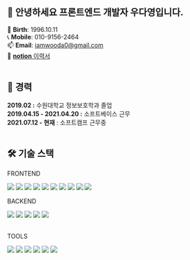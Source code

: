 ## 👋 안녕하세요 프론트엔드 개발자 우다영입니다.
🎂 **Birth**: 1996.10.11  
📞 **Mobile**: 010-9156-2464  
📫 **Email**: iamwooda0@gmail.com  
📜 [**notion** 이력서](https://truthful-paw-79e.notion.site/83a4bd92174342468680fdb355bb337a?pvs=4)  
<br/>


## 💼 경력
**2019.02 :** 수원대학교 정보보호학과 졸업  
**2019.04.15 - 2021.04.20 :** 소프트베이스 근무  
**2021.07.12 -  현재** : 소프트캠프 근무중  
<br/>


## 🛠 기술 스택
FRONTEND  

<img src="https://img.shields.io/badge/html5-E34F26?style=for-the-badge&logo=html5&logoColor=white"> <img src="https://img.shields.io/badge/css-1572B6?style=for-the-badge&logo=css3&logoColor=white"> <img src="https://img.shields.io/badge/javascript-F7DF1E?style=for-the-badge&logo=javascript&logoColor=black"> <img src="https://img.shields.io/badge/typescript-3178C6?style=for-the-badge&logo=typescript&logoColor=black"> <img src="https://img.shields.io/badge/vue.js-4FC08D?style=for-the-badge&logo=vue.js&logoColor=white"> <img src="https://img.shields.io/badge/react-61DAFB?style=for-the-badge&logo=react&logoColor=black"> <img src="https://img.shields.io/badge/jquery-0769AD?style=for-the-badge&logo=jquery&logoColor=white"> <img src="https://img.shields.io/badge/bootstrap-7952B3?style=for-the-badge&logo=bootstrap&logoColor=white"> <img src="https://img.shields.io/badge/vuetify-1867C0?style=for-the-badge&logo=vuetify&logoColor=white"> <img src="https://img.shields.io/badge/tailwindcss-06B6D4?style=for-the-badge&logo=tailwindcss&logoColor=white">
<br/>  
  
BACKEND  
  
<img src="https://img.shields.io/badge/spring-6DB33F?style=for-the-badge&logo=spring&logoColor=white"> <img src="https://img.shields.io/badge/mysql-4479A1?style=for-the-badge&logo=mysql&logoColor=white"> <img src="https://img.shields.io/badge/express-000000?style=for-the-badge&logo=express&logoColor=white"> <img src="https://img.shields.io/badge/mariaDB-003545?style=for-the-badge&logo=mariaDB&logoColor=white"> <img src="https://img.shields.io/badge/firebase-FFCA28?style=for-the-badge&logo=firebase&logoColor=white">  
<br/>  

TOOLS  

<img src="https://img.shields.io/badge/git-F05032?style=for-the-badge&logo=git&logoColor=white"> <img src="https://img.shields.io/badge/figma-F24E1E?style=for-the-badge&logo=figma&logoColor=white"> <img src="https://img.shields.io/badge/asana-F06A6A?style=for-the-badge&logo=asana&logoColor=white">  <img src="https://img.shields.io/badge/visualstudiocode-007ACC?style=for-the-badge&logo=visualstudiocode&logoColor=white"> <img src="https://img.shields.io/badge/microsoftazure-0078D4?style=for-the-badge&logo=microsoftazure&logoColor=white"> <img src="https://img.shields.io/badge/azuredevops-0078D7?style=for-the-badge&logo=azuredevops&logoColor=white"> 


<!---
DaYoung-woo/DaYoung-woo is a ✨ special ✨ repository because its `README.md` (this file) appears on your GitHub profile.
You can click the Preview link to take a look at your changes.
--->


